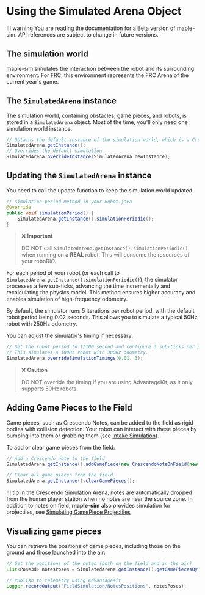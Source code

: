 # Using the Simulated Arena Object

!!! warning
      You are reading the documentation for a Beta version of maple-sim. API references are subject to change in future versions.

## The simulation world
maple-sim simulates the interaction between the robot and its surrounding environment.
For FRC, this environment represents the FRC Arena of the current year's game.

## The `SimulatedArena` instance
The simulation world, containing obstacles, game pieces, and robots, is stored in a `SimulatedArena` object. Most of the time, you'll only need one simulation world instance.

```java
// Obtains the default instance of the simulation world, which is a Crescendo Arena.
SimulatedArena.getInstance();
// Overrides the default simulation
SimulatedArena.overrideInstance(SimulatedArena newInstance); 
```

## Updating the `SimulatedArena` instance

You need to call the update function to keep the simulation world updated.

```java
// simulation period method in your Robot.java
@Override
public void simulationPeriod() {
    SimulatedArena.getInstance().simulationPeriodic();
}
```

> ❌ **Important**
> 
> DO NOT call `SimulatedArena.getInstance().simulationPeriodic()` when running on a **REAL** robot.
> This will consume the resources of your roboRIO.

For each period of your robot (or each call to `SimulatedArena.getInstance().simulationPeriodic()`), the simulator processes a few sub-ticks, advancing the time incrementally and recalculating the physics model. This method ensures higher accuracy and enables simulation of high-frequency odometry.

By default, the simulator runs 5 iterations per robot period, with the default robot period being 0.02 seconds. This allows you to simulate a typical 50Hz robot with 250Hz odometry.

You can adjust the simulator's timing if necessary:

```java
// Set the robot period to 1/100 second and configure 3 sub-ticks per period
// This simulates a 100Hz robot with 300Hz odometry.
SimulatedArena.overrideSimulationTimings(0.01, 3);
```

> ❌ **Caution**
> 
> DO NOT override the timing if you are using AdvantageKit, as it only supports 50Hz robots.

## Adding Game Pieces to the Field
Game pieces, such as Crescendo Notes, can be added to the field as rigid bodies with collision detection.
Your robot can interact with these pieces by bumping into them or grabbing them (see [Intake Simulation](./simulating-intake.md)).

To add or clear game pieces from the field:

```java
// Add a Crescendo note to the field
SimulatedArena.getInstance().addGamePiece(new CrescendoNoteOnField(new Translation2d(3, 3)));

// Clear all game pieces from the field
SimulatedArena.getInstance().clearGamePieces();
```

!!! tip 
      In the Crescendo Simulation Arena, notes are automatically dropped from the human player station when no notes are near the source zone.
      In addition to notes on field, **maple-sim** also provides simulation for projectiles, see [Simulating GamePiece Projectiles](./simulating-projectiles.md)


## Visualizing game pieces

You can retrieve the positions of game pieces, including those on the ground and those launched into the air:

```java
// Get the positions of the notes (both on the field and in the air)
List<Pose3d> notesPoses = SimulatedArena.getInstance().getGamePiecesByType("Note");

// Publish to telemetry using AdvantageKit
Logger.recordOutput("FieldSimulation/NotesPositions", notesPoses);
```

